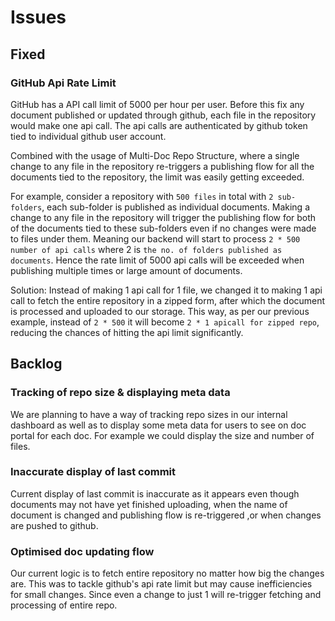 # Issues

## Fixed

### GitHub Api Rate Limit

GitHub has a API call limit of 5000 per hour per user. Before this fix any document published or updated through github, each file in the repository would make one api call. The api calls are authenticated by github token tied to individual github user account.

Combined with the usage of Multi-Doc Repo Structure, where a single change to any file in the repository re-triggers a publishing flow for all the documents tied to the repository, the limit was easily getting exceeded.

For example, consider a repository with `500 files` in total with `2 sub-folders`, each sub-folder is published as individual documents. Making a change to any file in the repository will trigger the publishing flow for both of the documents tied to these sub-folders even if no changes were made to files under them. Meaning our backend will start to process `2 * 500 number of api calls` where 2 is `the no. of folders published as documents`. Hence the rate limit of 5000 api calls will be exceeded when publishing multiple times or large amount of documents.

Solution:
Instead of making 1 api call for 1 file, we changed it to making 1 api call to fetch the entire repository in a zipped form, after which the document is processed and uploaded to our storage. This way, as per our previous example, instead of `2 * 500` it will become `2 * 1 apicall for zipped repo`, reducing the chances of hitting the api limit significantly.

## Backlog

### Tracking of repo size & displaying meta data

We are planning to have a way of tracking repo sizes in  our internal dashboard as well as to display some meta data for users to see on doc portal for each doc. For example we could display the size and number of files.

### Inaccurate display of last commit

Current display of last commit is inaccurate as it appears even though documents may not have yet finished uploading, when the name of document is changed and publishing flow is re-triggered ,or when changes are pushed to github.

### Optimised doc updating flow

Our current logic is to fetch entire repository no matter how big the changes are. This was to tackle github's api rate limit but may cause inefficiencies for small changes. Since even a change to just 1 will re-trigger fetching and processing of entire repo.
